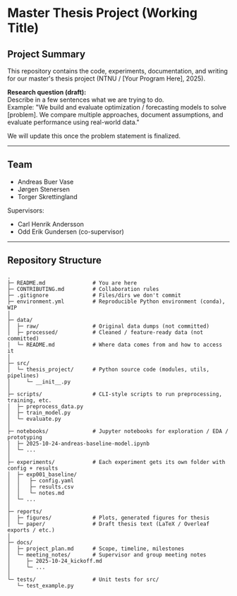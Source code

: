 # Master Thesis Project (Working Title)

## Project Summary
This repository contains the code, experiments, documentation, and writing for our master's thesis project (NTNU / [Your Program Here], 2025).

**Research question (draft):**  
Describe in a few sentences what we are trying to do.  
Example: "We build and evaluate optimization / forecasting models to solve [problem]. We compare multiple approaches, document assumptions, and evaluate performance using real-world data."

We will update this once the problem statement is finalized.

---

## Team
- Andreas Buer Vase  
- Jørgen Stenersen
- Torger Skrettingland

Supervisors:
- Carl Henrik Andersson
- Odd Erik Gundersen (co-supervisor)

---

## Repository Structure
```text
.
├─ README.md               # You are here
├─ CONTRIBUTING.md         # Collaboration rules
├─ .gitignore              # Files/dirs we don't commit
├─ environment.yml         # Reproducible Python environment (conda), WIP
│
├─ data/
│  ├─ raw/                 # Original data dumps (not committed)
│  ├─ processed/           # Cleaned / feature-ready data (not committed)
│  └─ README.md            # Where data comes from and how to access it
│
├─ src/
│  └─ thesis_project/      # Python source code (modules, utils, pipelines)
│     └─ __init__.py
│
├─ scripts/                # CLI-style scripts to run preprocessing, training, etc.
│  ├─ preprocess_data.py
│  ├─ train_model.py
│  └─ evaluate.py
│
├─ notebooks/              # Jupyter notebooks for exploration / EDA / prototyping
│  ├─ 2025-10-24-andreas-baseline-model.ipynb
│  └─ ...
│
├─ experiments/            # Each experiment gets its own folder with config + results
│  ├─ exp001_baseline/
│  │   ├─ config.yaml
│  │   ├─ results.csv
│  │   └─ notes.md
│  └─ ...
│
├─ reports/
│  ├─ figures/             # Plots, generated figures for thesis
│  └─ paper/               # Draft thesis text (LaTeX / Overleaf exports / etc.)
│
├─ docs/
│  ├─ project_plan.md      # Scope, timeline, milestones
│  └─ meeting_notes/       # Supervisor and group meeting notes
│     ├─ 2025-10-24_kickoff.md
│     └─ ...
│
└─ tests/                  # Unit tests for src/
   └─ test_example.py

